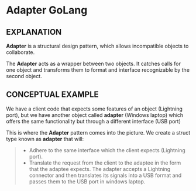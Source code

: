 # Adapter GoLang

## EXPLANATION
**Adapter** is a structural design pattern, which allows incompatible objects to collaborate.

The **Adapter** acts as a wrapper between two objects. It catches calls for one object and transforms them to format and interface recognizable by the second object.

## CONCEPTUAL EXAMPLE
We have a client code that expects some features of an object (Lightning port), but we have another object called **adapter** (Windows laptop) which offers the same functionality but through a different interface (USB port)

This is where the **Adapter** pattern comes into the picture. We create a struct type known as **adapter** that will:
>* Adhere to the same interface which the client expects (Lightning port).
>* Translate the request from the client to the adaptee in the form that the adaptee expects. The adapter accepts a Lightning connector and then translates its signals into a USB format and passes them to the USB port in windows laptop.